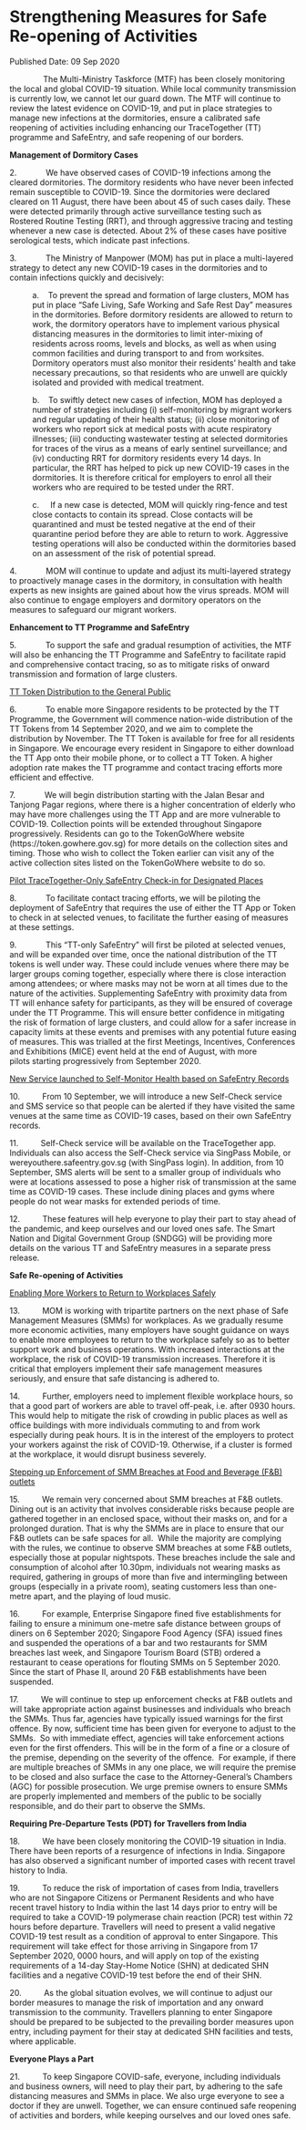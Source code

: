 <html>
    <meta http-equiv="Content-Type" content="text/html; charset=utf-8"/>
    <meta charset="utf-8"/>
    <title>Strengthening Measures for Safe Re-opening  of Activities</title>
    <body><h1>Strengthening Measures for Safe Re-opening  of Activities</h1>
    <p>Published Date: 09 Sep 2020</p> <p>&nbsp; &nbsp; &nbsp; &nbsp; &nbsp; &nbsp; &nbsp; &nbsp;The Multi-Ministry Taskforce (MTF) has been closely monitoring the local and global COVID-19 situation. While local community transmission is currently low, we cannot let our guard down. The MTF will continue to review the latest evidence on COVID-19, and put in place strategies to manage new infections at the dormitories, ensure a calibrated safe reopening of activities including enhancing our TraceTogether (TT) programme and SafeEntry, and safe reopening of our borders.</p><p><strong>Management of Dormitory Cases</strong></p><p>2.&nbsp;&nbsp;&nbsp;&nbsp;&nbsp;&nbsp;&nbsp;&nbsp;&nbsp;&nbsp;&nbsp;&nbsp; We have observed cases of COVID-19 infections among the cleared dormitories. The dormitory residents who have never been infected remain susceptible to COVID-19. Since the dormitories were declared cleared on 11 August, there have been about 45 of such cases daily. These were detected primarily through active surveillance testing such as Rostered Routine Testing (RRT), and through aggressive tracing and testing whenever a new case is detected. About 2% of these cases have positive serological tests, which indicate past infections.</p><p>3.&nbsp;&nbsp;&nbsp;&nbsp;&nbsp;&nbsp;&nbsp;&nbsp;&nbsp;&nbsp;&nbsp;&nbsp; The Ministry of Manpower (MOM) has put in place<strong> </strong>a multi-layered strategy to detect any new COVID-19 cases in the dormitories and to contain infections quickly and decisively:</p><p style="margin-left: 40px;">a.&nbsp;&nbsp;&nbsp; To prevent the spread and formation of large clusters, MOM has put in place “Safe Living, Safe Working and Safe Rest Day” measures in the dormitories. Before dormitory residents are allowed to return to work, the dormitory operators have to implement various physical distancing measures in the dormitories to limit inter-mixing of residents across rooms, levels and blocks, as well as when using common facilities and during transport to and from worksites. Dormitory operators must also monitor their residents’ health and take necessary precautions, so that residents who are unwell are quickly isolated and provided with medical treatment.</p><p style="margin-left: 40px;">b.&nbsp;&nbsp;&nbsp; To swiftly detect new cases of infection, MOM has deployed a number of strategies including (i) self-monitoring by migrant workers and regular updating of their health status; (ii) close monitoring of workers who report sick at medical posts with acute respiratory illnesses; (iii) conducting wastewater testing at selected dormitories for traces of the virus as a means of early sentinel surveillance; and (iv) conducting RRT for dormitory residents every 14 days. In particular, the RRT has helped to pick up new COVID-19 cases in the dormitories. It is therefore critical for employers to enrol all their workers who are required to be tested under the RRT.</p><p style="margin-left: 40px;">c.&nbsp;&nbsp;&nbsp;&nbsp; If a new case is detected, MOM will quickly ring-fence and test close contacts to contain its spread. Close contacts will be quarantined and must be tested negative at the end of their quarantine period before they are able to return to work. Aggressive testing operations will also be conducted within the dormitories based on an assessment of the risk of potential spread.</p><p>4.&nbsp;&nbsp;&nbsp;&nbsp;&nbsp;&nbsp;&nbsp;&nbsp;&nbsp;&nbsp;&nbsp;&nbsp; MOM will continue to update and adjust its multi-layered strategy to proactively manage cases in the dormitory, in consultation with health experts as new insights are gained about how the virus spreads. MOM will also continue to engage employers and dormitory operators on the measures to safeguard our migrant workers.&nbsp;</p><p><strong>Enhancement to TT Programme and SafeEntry</strong></p><p>5.&nbsp;&nbsp;&nbsp;&nbsp;&nbsp;&nbsp;&nbsp;&nbsp;&nbsp;&nbsp;&nbsp;&nbsp; To support the safe and gradual resumption of activities, the MTF will also be enhancing the TT Programme and SafeEntry to facilitate rapid and comprehensive contact tracing, so as to mitigate risks of onward transmission and formation of large clusters.</p><p><u>TT Token Distribution to the General Public</u></p><p>6.&nbsp;&nbsp;&nbsp;&nbsp;&nbsp;&nbsp;&nbsp;&nbsp;&nbsp;&nbsp;&nbsp;&nbsp; To enable more Singapore residents to be protected by the TT Programme, the Government will commence nation-wide distribution of the TT Tokens from 14 September 2020,<strong> </strong>and we aim to complete the distribution by November. The TT Token is available for free for all residents in Singapore. We encourage every resident in Singapore to either download the TT App onto their mobile phone, or to collect a TT Token. A higher adoption rate makes the TT programme and contact tracing efforts more efficient and effective.</p><p>7.&nbsp;&nbsp;&nbsp;&nbsp;&nbsp;&nbsp;&nbsp;&nbsp;&nbsp;&nbsp;&nbsp;&nbsp; We will begin distribution starting with the Jalan Besar and Tanjong Pagar regions, where there is a higher concentration of elderly who may have more challenges using the TT App and are more vulnerable to COVID-19. Collection points will be extended throughout Singapore progressively. Residents can go to the TokenGoWhere website (https://token.gowhere.gov.sg) for more details on the collection sites and timing. Those who wish to collect the Token earlier can visit any of the active collection sites listed on the TokenGoWhere website to do so.</p><p><u>Pilot TraceTogether-Only SafeEntry Check-in for Designated Places</u></p><p>8.&nbsp;&nbsp;&nbsp;&nbsp;&nbsp;&nbsp;&nbsp;&nbsp;&nbsp;&nbsp;&nbsp;&nbsp; To facilitate contact tracing efforts,<strong> </strong>we will be<strong> </strong>piloting the deployment of SafeEntry that requires the use of either the TT App or Token to check in at selected venues, to facilitate the further easing of measures at these settings.</p><p>9.&nbsp;&nbsp;&nbsp;&nbsp;&nbsp;&nbsp;&nbsp;&nbsp;&nbsp;&nbsp;&nbsp;&nbsp; This “TT-only SafeEntry” will first be piloted at selected venues, and will be expanded over time, once the national distribution of the TT tokens is well under way. These could include venues where there may be larger groups coming together, especially where there is close interaction among attendees; or where masks may not be worn at all times due to the nature of the activities. Supplementing SafeEntry with proximity data from TT will enhance safety for participants, as they will be ensured of coverage under the TT Programme. This will ensure better confidence in mitigating the risk of formation of large clusters, and could allow for a safer increase in capacity limits at these events and premises with any potential future easing of measures.<strong> </strong>This was trialled at the first Meetings, Incentives, Conferences and Exhibitions (MICE) event held at the end of August, with more pilots&nbsp;starting progressively from September 2020.</p><p><u>New Service launched to Self-Monitor Health based on SafeEntry Records</u></p><p>10.&nbsp;&nbsp;&nbsp;&nbsp;&nbsp;&nbsp;&nbsp;&nbsp;&nbsp; From 10 September, we will introduce a new Self-Check service and SMS service so that people can be alerted if they have visited the same venues at the same time as COVID-19 cases, based on their own SafeEntry records.</p><p>11.&nbsp;&nbsp;&nbsp;&nbsp;&nbsp;&nbsp;&nbsp;&nbsp;&nbsp; Self-Check service will be available on the TraceTogether app. Individuals can also access the Self-Check service via SingPass Mobile, or wereyouthere.safeentry.gov.sg (with SingPass login). In addition, from 10 September, SMS alerts will be sent to a smaller group of individuals who were at locations assessed to pose a higher risk of transmission at the same time as COVID-19 cases. These include dining places and gyms where people do not wear masks for extended periods of time.</p><p>12.&nbsp;&nbsp;&nbsp;&nbsp;&nbsp;&nbsp;&nbsp;&nbsp;&nbsp; These features will help everyone to play their part to stay ahead of the pandemic, and keep ourselves and our loved ones safe. The Smart Nation and Digital Government Group (SNDGG) will be providing more details on the various TT and SafeEntry measures in a separate press release.&nbsp;&nbsp;</p><p><strong>Safe Re-opening of Activities</strong></p><p><strong></strong><u>Enabling More Workers to Return to Workplaces Safely</u></p><p>13.&nbsp;&nbsp;&nbsp;&nbsp;&nbsp;&nbsp;&nbsp;&nbsp;&nbsp; MOM is working with tripartite partners on the next phase of Safe Management Measures (SMMs) for workplaces. As we gradually resume more economic activities, many employers have sought guidance on ways to enable more employees to return to the workplace safely so as to better support work and business operations. With increased interactions at the workplace, the risk of COVID-19 transmission increases. Therefore it is critical that employers implement their safe management measures seriously, and ensure that safe distancing is adhered to.</p><p>14.&nbsp;&nbsp;&nbsp;&nbsp;&nbsp;&nbsp;&nbsp;&nbsp;&nbsp; Further, employers need to implement flexible workplace hours, so that a good part of workers are able to travel off-peak, i.e. after 0930 hours. This would help to mitigate the risk of crowding in public places as well as office buildings with more individuals commuting to and from work especially during peak hours. It is in the interest of the employers to protect your workers against the risk of COVID-19. Otherwise, if a cluster is formed at the workplace, it would disrupt business severely.</p><p><u>Stepping up Enforcement of SMM Breaches at Food and Beverage (F&amp;B) outlets</u></p><p>15.&nbsp;&nbsp;&nbsp;&nbsp;&nbsp;&nbsp;&nbsp;&nbsp;&nbsp; We remain very concerned about SMM breaches at F&amp;B outlets. Dining out is an activity that involves considerable risks because people are gathered together in an enclosed space, without their masks on, and for a prolonged duration. That is why the SMMs are in place to ensure that our F&amp;B outlets can be safe spaces for all.&nbsp; While the majority are complying with the rules, we continue to observe SMM breaches at some F&amp;B outlets, especially those at popular nightspots. These breaches include the sale and consumption of alcohol after 10.30pm, individuals not wearing masks as required, gathering in groups of more than five and intermingling between groups (especially in a private room), seating customers less than one-metre apart, and the playing of loud music.</p><p>16.&nbsp;&nbsp;&nbsp;&nbsp;&nbsp;&nbsp;&nbsp;&nbsp;&nbsp; For example, Enterprise Singapore fined five establishments for failing to ensure a minimum one-metre safe distance between groups of diners on 6 September 2020; Singapore Food Agency (SFA) issued fines and suspended the operations of a bar and two restaurants for SMM breaches last week, and Singapore Tourism Board (STB) ordered a restaurant to cease operations for flouting SMMs on 5 September 2020. Since the start of Phase II, around 20 F&amp;B establishments have been suspended.</p><p>17.&nbsp;&nbsp;&nbsp;&nbsp;&nbsp;&nbsp;&nbsp;&nbsp;&nbsp; We will continue to step up enforcement checks at F&amp;B outlets and will take appropriate action against businesses and individuals who breach the SMMs. Thus far, agencies have typically issued warnings for the first offence. By now, sufficient time has been given for everyone to adjust to the SMMs.&nbsp; So with immediate effect, agencies will take enforcement actions even for the first offenders. This will be in the form of a fine or a closure of the premise, depending on the severity of the offence.&nbsp; For example, if there are multiple breaches of SMMs in any one place, we will require the premise to be closed and also surface the case to the Attorney-General’s Chambers (AGC) for possible prosecution. We urge premise owners to ensure SMMs are properly implemented and members of the public to be socially responsible, and do their part to observe the SMMs.</p><p><strong>Requiring Pre-Departure Tests (PDT) for Travellers from India</strong></p><p>18.&nbsp;&nbsp;&nbsp;&nbsp;&nbsp;&nbsp;&nbsp;&nbsp;&nbsp; We have been closely monitoring the COVID-19 situation in India. There have been reports of a resurgence of infections in India. Singapore has also observed a significant number of imported cases with recent travel history to India.</p><p>19.&nbsp;&nbsp;&nbsp;&nbsp;&nbsp;&nbsp;&nbsp;&nbsp;&nbsp; To reduce the risk of importation of cases from India,<strong> </strong>travellers who are not Singapore Citizens or Permanent Residents and who have recent travel history to India within the last 14 days prior to entry will be required to take a COVID-19 polymerase chain reaction (PCR) test within 72 hours before departure. Travellers will need to present a valid negative COVID-19 test result as a condition of approval to enter Singapore. This requirement will take effect for those arriving in Singapore from 17 September 2020, 0000 hours, and will apply on top of the existing requirements of a 14-day Stay-Home Notice (SHN) at dedicated SHN facilities and a negative COVID-19 test before the end of their SHN.</p><p>20.&nbsp;&nbsp;&nbsp;&nbsp;&nbsp;&nbsp;&nbsp;&nbsp;&nbsp; As the global situation evolves, we will continue to adjust our border measures to manage the risk of importation and any onward transmission to the community. Travellers planning to enter Singapore should be prepared to be subjected to the prevailing border measures upon entry, including payment for their stay at dedicated SHN facilities and tests, where applicable.</p><p><strong>Everyone Plays a Part</strong></p><p>21.&nbsp;&nbsp;&nbsp;&nbsp;&nbsp;&nbsp;&nbsp;&nbsp;&nbsp; To keep Singapore COVID-safe, everyone, including individuals and business owners, will need to play their part, by adhering to the safe distancing measures and SMMs in place. We also urge everyone to see a doctor if they are unwell. Together, we can ensure continued safe reopening of activities and borders, while keeping ourselves and our loved ones safe.</p><p><strong>&nbsp;</strong></p><p><strong>&nbsp;</strong></p></body>
</html>